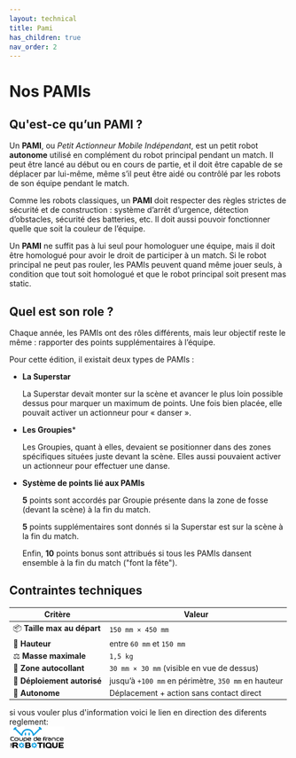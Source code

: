 ```yaml
---
layout: technical
title: Pami
has_children: true
nav_order: 2
---
```

# Nos PAMIs

<model-viewer alt="PAMI" src="./Meca/FichiersGLTF/ExportPAMIUniWIP.glb" ar style="width:80%; height:400px" shadow-intensity="1" camera-controls min-field-of-view="2deg"></model-viewer>

## Qu'est-ce qu’un PAMI ?


Un **PAMI**, ou *Petit Actionneur Mobile Indépendant*, est un petit robot **autonome** utilisé en complément du robot principal pendant un match. Il peut être lancé au début ou en cours de partie, et il doit être capable de se déplacer par lui-même, même s’il peut être aidé ou contrôlé par les robots de son équipe pendant le match.

Comme les robots classiques, un **PAMI** doit respecter des règles strictes de sécurité et de construction : système d’arrêt d’urgence, détection d’obstacles, sécurité des batteries, etc. Il doit aussi pouvoir fonctionner quelle que soit la couleur de l’équipe.

Un **PAMI** ne suffit pas à lui seul pour homologuer une équipe, mais il doit être homologué pour avoir le droit de participer à un match. Si le robot principal ne peut pas rouler, les PAMIs peuvent quand même jouer seuls, à condition que tout soit homologué et que le robot principal soit present mas static.

## Quel est son role ?

Chaque année, les PAMIs ont des rôles différents, mais leur objectif reste le même : rapporter des points supplémentaires à l’équipe.

Pour cette édition, il existait deux types de PAMIs :

- **La Superstar**

    La Superstar devait monter sur la scène et avancer le plus loin possible dessus pour marquer un maximum de points. Une fois bien placée, elle pouvait activer un actionneur pour « danser ».


- **Les Groupies***

    Les Groupies, quant à elles, devaient se positionner dans des zones spécifiques situées juste devant la scène. Elles aussi pouvaient activer un actionneur pour effectuer une danse.


- **Système de points lié aux PAMIs**

    **5** points sont accordés par Groupie présente dans la zone de fosse (devant la scène) à la fin du match.

    **5** points supplémentaires sont donnés si la Superstar est sur la scène à la fin du match.

     Enfin, **10** points bonus sont attribués si tous les PAMIs dansent ensemble à la fin du match ("font la fête").

## Contraintes techniques

|   Critère               |  Valeur                                |
|-------------------------|------------------------------------------|
| 📦 **Taille max au départ**  | `150 mm × 450 mm`                          |
| 📏 **Hauteur**              | entre `60 mm` et `150 mm`                |
| ⚖️ **Masse maximale**       | `1,5 kg`                                  |
| 🎯 **Zone autocollant**     | `30 mm × 30 mm` (visible en vue de dessus) |
| 🚀 **Déploiement autorisé** | jusqu’à `+100 mm` en périmètre, `350 mm` en hauteur |
| 🔋 **Autonome**             | Déplacement + action sans contact direct |


si vous vouler plus d'information voici le lien en direction des diferents reglement:     
<a href="https://www.eurobot.org/wp-content/uploads/2024/10/Eurobot_General_Rules.pdf" target="_blank">
  <img src="./image/cdr logo.png" alt="Description" width="100" height="40" />
</a>


 